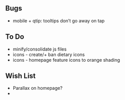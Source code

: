 
## Bugs
- mobile + qtip: tooltips don’t go away on tap

## To Do 
- minify/consolidate js files
- icons - create/+ ban dietary icons
- icons - homepage feature icons to orange shading

## Wish List
- Parallax on homepage?
- 